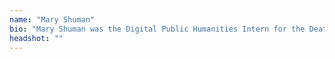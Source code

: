 ```yaml
---
name: "Mary Shuman"
bio: "Mary Shuman was the Digital Public Humanities Intern for the Death by Numbers project in 2023."
headshot: ""
---
```



